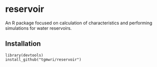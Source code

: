 # reservoir

An R package focused on calculation of characteristics and performing
simulations for water reservoirs.

## Installation

```
library(devtools)
install_github("tgmwri/reservoir")
```

